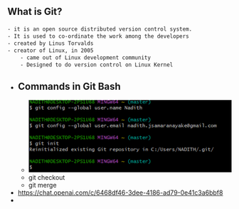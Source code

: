 ## What is Git?
	- it is an open source distributed version control system.
	- It is used to co-ordinate the work among the developers
	- created by Linus Torvalds
	- creator of Linux, in 2005
		- came out of Linux development community
		- Designed to do version control on Linux Kernel
- ## Commands in Git Bash
	- ![image.png](../assets/image_1692854340590_0.png)
	- git checkout
	- git merge
- https://chat.openai.com/c/6468df46-3dee-4186-ad79-0e41c3a6bbf8
-